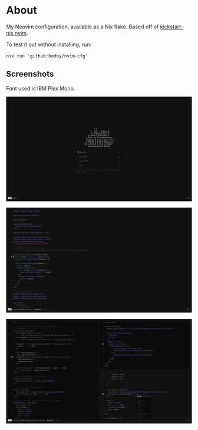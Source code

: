 # About

My Neovim configuration, available as a Nix flake. Based off of [kickstart-nix.nvim](https://github.com/nix-community/kickstart-nix.nvim).

To test it out without installing, run:

```command
nix run 'github:bodby/nvim-cfg'
```

## Screenshots

Font used is IBM Plex Mono.

![Dashboard using alpha.nvim](.github/images/17-58-33-2024-12-03.png)

![Git gutter using gitsigns.nvim](.github/images/17-59-36-2024-12-03.png)

![Multiple windows and blink.cmp autocomplete menu](.github/images/18-01-40-2024-12-03.png)
